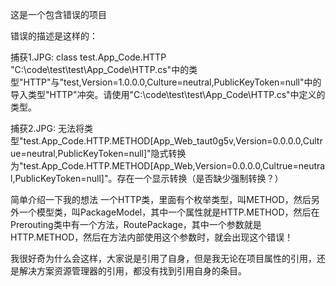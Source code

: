 这是一个包含错误的项目

错误的描述是这样的：

捕获1.JPG:
class test.App_Code.HTTP
"C:\code\test\test\App_Code\HTTP.cs"中的类型"HTTP"与"test,Version=1.0.0.0,Culture=neutral,PublicKeyToken=null"中的导入类型"HTTP"冲突。请使用"C:\code\test\test\App_Code\HTTP.cs"中定义的类型。

捕获2.JPG:
无法将类型"test.App_Code.HTTP.METHOD[App_Web_taut0g5v,Version=0.0.0.0,Cultrue=neutral,PublicKeyToken=null]"隐式转换为"test.App_Code.HTTP.METHOD[App_Web,Version=0.0.0.0,Cultrue=neutral,PublicKeyToken=null]"。存在一个显示转换（是否缺少强制转换？）

简单介绍一下我的想法
一个HTTP类，里面有个枚举类型，叫METHOD，然后另外一个模型类，叫PackageModel，其中一个属性就是HTTP.METHOD，然后在Prerouting类中有一个方法，RoutePackage，其中一个参数就是HTTP.METHOD，然后在方法内部使用这个参数时，就会出现这个错误！

我很好奇为什么会这样，大家说是引用了自身，但是我无论在项目属性的引用，还是解决方案资源管理器的引用，都没有找到引用自身的条目。
